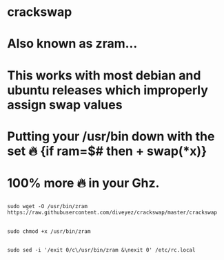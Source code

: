 # crackswap
# Also known as zram...
# This works with most debian and ubuntu releases which improperly assign swap values
# Putting your /usr/bin down with the set :fire: {if ram=$# then + swap(*x)}
# 100% more :fire: in your Ghz. 
##
``` sudo wget -O /usr/bin/zram https://raw.githubusercontent.com/diveyez/crackswap/master/crackswap ```
##
``` sudo chmod +x /usr/bin/zram ```
##
``` sudo sed -i '/exit 0/c\/usr/bin/zram &\nexit 0' /etc/rc.local ```
